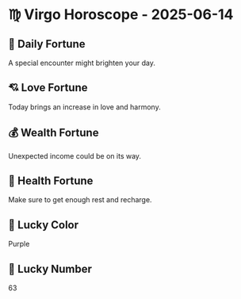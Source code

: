 # ♍ Virgo Horoscope - 2025-06-14

## 🎯 Daily Fortune

A special encounter might brighten your day.

## 💘 Love Fortune

Today brings an increase in love and harmony.

## 💰 Wealth Fortune

Unexpected income could be on its way.

## 🌱 Health Fortune

Make sure to get enough rest and recharge.

## 🎨 Lucky Color

Purple

## 🔢 Lucky Number

63
